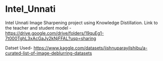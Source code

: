 # Intel_Unnati
Intel Unnati Image Sharpening project using Knowledge Distillation. 
Link to the teacher and student model -
https://drive.google.com/drive/folders/19quEg1-7t000TghL3xAcGaJy2kNjFFAL?usp=sharing

Datset Used-
https://www.kaggle.com/datasets/jishnuparayilshibu/a-curated-list-of-image-deblurring-datasets

